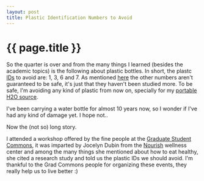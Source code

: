 ```yaml
---
layout: post
title: Plastic Identification Numbers to Avoid
---
```


{{ page.title }}
================

So the quarter is over and from the many things I learned (besides the academic topics) is the 
following about plastic bottles. In short, the plastc [IDs][w] to avoid are: 1, 3, 6 and 7. As 
mentioned [here][b] the other numbers aren't guaranteed to be safe, it's just that they haven't been 
studied more. To be safe, I'm avoiding any kind of plastic from now on, specially for my
[portable H2O source][h].

I've been carrying a water bottle for almost 10 years now, so I wonder if I've had any kind of 
damage yet. I hope not..

Now the (not so) long story.

I attended a workshop offered by the fine people at the [Graduate Student Commons][g], it was 
imparted by Jocelyn Dubin from the [Nourish][n] wellness center and among the many things she 
mentioned about how to eat healthy, she cited a research study and told us the plastic IDs we should 
avoid. I'm thankful to the Grad Commons people for organizing these events, they really help us to 
live better :)

[g]: http://gradcommons.drupal.ucsc.edu/
[n]: http://www.nourishsantacruz.com
[w]: http://en.wikipedia.org/wiki/Resin_identification_code
[b]: http://jrsays.com/2009/02/plastic-rating-system-unhealthy.html
[h]: http://www.kleankanteen.com/products/classic/klean-kanteen-40oz-classic.php
